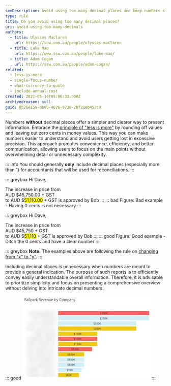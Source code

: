 ```yaml
---
seoDescription: Avoid using too many decimal places and keep numbers simple by rounding off values and omitting unnecessary zeros.
type: rule
title: Do you avoid using too many decimal places?
uri: avoid-using-too-many-decimals
authors:
  - title: Ulysses Maclaren
    url: https://ssw.com.au/people/ulysses-maclaren
  - title: Luke Mao
    url: https://www.ssw.com.au/people/luke-mao/
  - title: Adam Cogan
    url: https://ssw.com.au/people/adam-cogan/
related:
  - less-is-more
  - single-focus-number
  - what-currency-to-quote
  - include-annual-cost
created: 2021-05-14T05:06:33.000Z
archivedreason: null
guid: 0b26e15a-ab05-4626-9736-2bf21eb452c9
---
```


Numbers **without** decimal places offer a simpler and clearer way to present information. Embrace the [principle of "less is more"](/less-is-more) by rounding off values and leaving out zero cents in money values. This way you can make numbers easier to understand and avoid users getting lost in excessive precision. This approach promotes convenience, efficiency, and better communication, allowing users to focus on the main points without overwhelming detail or unnecessary complexity.

<!--endintro-->

::: info
You should generally **only** include decimal places (especially more than 1) for accountants that will be used for reconciliations.
:::

::: greybox
Hi Dave,

The increase in price from  
 AUD $45,750.00 + GST  
to
AUD $<mark>51,110.00</mark> + GST is approved by Bob
:::
::: bad
Figure: Bad example - Having 0 cents is not necessary
:::

::: greybox
Hi Dave,

The increase in price from  
 AUD $45,750 + GST  
to
AUD $<mark>51,110</mark> + GST is approved by Bob
:::
::: good
Figure: Good example - Ditch the 0 cents and have a clear number
:::

::: greybox
**Note:** The examples above are following the rule on [changing from "x" to "y"](/change-from-x-to-y).
:::

Including decimal places is unnecessary when numbers are meant to provide a general indication. The purpose of such reports is to efficiently convey easily understandable overall information. Therefore, it is advisable to prioritize simplicity and focus on presenting a comprehensive overview without delving into intricate decimal numbers.

::: good
![Figure: Good example - Having $350.1k would not be useful information. $350k is sufficient](powerbi-no-decimals.jpg)
:::
